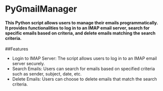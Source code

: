 # PyGmailManager
#### This Python script allows users to manage their emails programmatically. It provides functionalities to log in to an IMAP email server, search for specific emails based on criteria, and delete emails matching the search criteria.

##Features
- Login to IMAP Server: The script allows users to log in to an IMAP email server securely.
- Search Emails: Users can search for emails based on specified criteria such as sender, subject, date, etc.
- Delete Emails: Users can choose to delete emails that match the search criteria.
